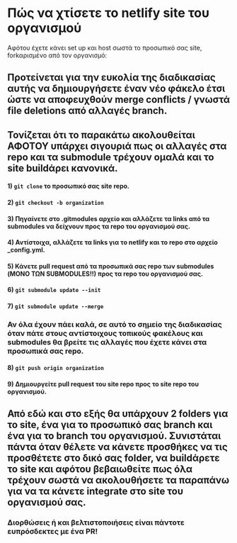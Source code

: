 # Πώς να χτίσετε το netlify site του οργανισμού

Αφότου έχετε κάνει set up και host σωστά το προσωπικό σας site, forkαρισμένο από τον οργανισμό:

## Προτείνεται για την ευκολία της διαδικασίας αυτής να δημιουργήσετε έναν νέο φάκελο έτσι ώστε να αποφευχθούν merge conflicts / γνωστά file deletions από αλλαγές branch.

## Τονίζεται ότι το παρακάτω ακολουθείται ΑΦΟΤΟΥ υπάρχει σιγουριά πως οι αλλαγές στα repo και τα submodule τρέχουν ομαλά και το site buildάρει κανονικά.

#### 1) `git clone` το προσωπικό σας site repo.

#### 2) `git checkout -b organization`

#### 3) Πηγαίνετε στο .gitmodules αρχείο και αλλάζετε τα links από τα submodules να δείχνουν προς τα repo του οργανισμού σας.

#### 4) Αντίστοιχα, αλλάζετε τα links για το netlify και το repo στο αρχείο _config.yml.

#### 5) Κάνετε pull request από τα προσωπικά σας repo των submodules (ΜΟΝΟ ΤΩΝ SUBMODULES!!) προς τα repo του οργανισμού σας.

#### 6) `git submodule update --init`

#### 7) `git submodule update --merge`

### Αν όλα έχουν πάει καλά, σε αυτό το σημείο της διαδικασίας όταν πάτε στους αντίστοιχους τοπικούς φακέλους και submodules θα βρείτε τις αλλαγές που έχετε κάνει στα προσωπικά σας repo.

#### 8) `git push origin organization`

#### 9) Δημιουργείτε pull request του site repo προς το site repo του οργανισμού.

## Από εδώ και στο εξής θα υπάρχουν 2 folders για το site, ένα για το προσωπικό σας branch και ένα για το branch του οργανισμού. Συνιστάται πάντα όταν θέλετε να κάνετε προσθήκες να τις προσθέτετε στο δικό σας folder, να buildάρετε το site και αφότου βεβαιωθείτε πως όλα τρέχουν σωστά να ακολουθήσετε τα παραπάνω για να τα κάνετε integrate στο site του οργανισμού σας.

### Διορθώσεις ή και βελτιστοποιήσεις είναι πάντοτε ευπρόσδεκτες με ένα PR!
